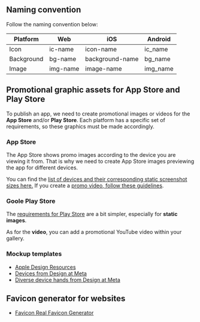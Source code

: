 ## Naming convention

Follow the naming convention below:

| **Platform**        | **Web**             | **iOS**                     | **Android**               |
| ------------------- | ------------------- | --------------------------- | ------------------------  |
| Icon                | ic-name             | icon-name                   | ic_name                   |
| Background          | bg-name             | background-name             | bg_name                   |
| Image               | img-name            | image-name                  | img_name                  |


## Promotional graphic assets for App Store and Play Store

To publish an app, we need to create promotional images or videos for the **App Store** and/or **Play Store**. Each platform has a specific set of requirements, so these graphics must be made accordingly.

### App Store

The App Store shows promo images according to the device you are viewing it from. That is why we need to create App Store images previewing the app for different devices. 

You can find the [list of devices and their corresponding static screenshot sizes here.](https://help.apple.com/app-store-connect/#/devd274dd925) 
If you create a [promo video, follow these guidelines](https://help.apple.com/app-store-connect/#/dev4e413fcb8). 

### Goole Play Store

The [requirements for Play Store](https://support.google.com/googleplay/android-developer/answer/1078870?hl=en) are a bit simpler, especially for **static images**.

As for the **video**, you can add a promotional YouTube video within your gallery.

### Mockup templates

- [Apple Design Resources](https://developer.apple.com/design/resources/)
- [Devices from Design at Meta](https://design.facebook.com/toolsandresources/devices/)
- [Diverse device hands from Design at Meta](https://design.facebook.com/toolsandresources/diverse-device-hands/)


## Favicon generator for websites

- [Favicon Real Favicon Generator](https://realfavicongenerator.net/)


